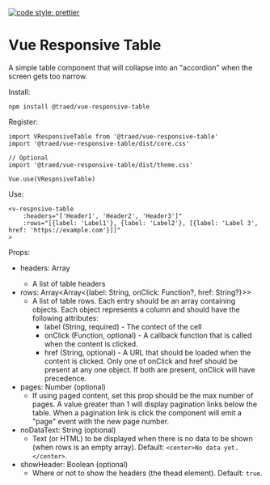 [![code style: prettier](https://img.shields.io/badge/code_style-prettier-ff69b4.svg?style=flat-square)](https://github.com/prettier/prettier)


# Vue Responsive Table

A simple table component that will collapse into an "accordion" when the screen gets too narrow.

Install:
```
npm install @traed/vue-responsive-table
```

Register:
```
import VResponsiveTable from '@traed/vue-responsive-table'
import '@traed/vue-responsive-table/dist/core.css'

// Optional
import '@traed/vue-responsive-table/dist/theme.css'

Vue.use(VRespnsiveTable)
```

Use:
```
<v-respnsive-table
	:headers="['Header1', 'Header2', 'Header3']"
	:rows="[{label: 'Label1'}, {label: 'Label2'}, [{label: 'Label 3', href: 'https://example.com'}]]"
>
```

Props:
- headers: Array<String>
	- A list of table headers
- rows: Array<Array<{label: String, onClick: Function?, href: String?}>>
	- A list of table rows. Each entry should be an array containing objects. Each object represents a column and should have the following attributes:
		- label (String, required) - The contect of the cell
		- onClick (Function, optional) - A callback function that is called when the content is clicked.
		- href (String, optional) - A URL that should be loaded when the content is clicked.
	Only one of onClick and href should be present at any one object. If both are present, onClick will have precedence.
- pages: Number (optional)
	- If using paged content, set this prop should be the max number of pages. A value greater than 1 will display pagination links below the table. When a pagination link is click the component will emit a "page" event with the new page number.
- noDataText: String (optional)
	- Text (or HTML) to be displayed when there is no data to be shown (when rows is an empty array). Default: `<center>No data yet.</center>`.
- showHeader: Boolean (optional)
	- Where or not to show the headers (the thead element). Default: `true`.